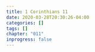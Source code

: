 ```yaml
---
title: 1 Corinthians 11
date: 2020-03-28T20:30:26-04:00
categories: []
tags: []
chapter: "011"
inprogress: false
---
```


